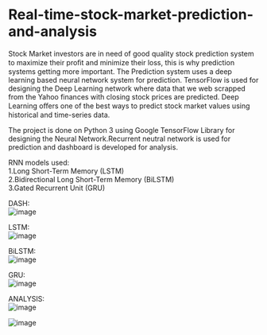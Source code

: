 # Real-time-stock-market-prediction-and-analysis
Stock Market investors are in need of good quality stock prediction system to maximize their proﬁt and minimize their loss, this is why prediction systems getting more important. The Prediction system uses a deep learning based neural network system for prediction.  TensorFlow is used for designing the Deep Learning network where data that we web scrapped from the Yahoo finances with closing stock prices are predicted. Deep Learning oﬀers one of the best ways to predict stock market values using historical and time-series data.<br>

The project is done on Python 3 using Google TensorFlow Library for designing the Neural Network.Recurrent neutral network is used for prediction and dashboard is developed for analysis.

RNN models used:<br>
1.Long Short-Term Memory (LSTM)</br>
2.Bidirectional Long Short-Term Memory (BiLSTM)</br>
3.Gated Recurrent Unit (GRU)</br>

DASH:</br>
![image](https://user-images.githubusercontent.com/66820548/117194670-ff846880-ae01-11eb-8d3c-0f73a1879422.png)

LSTM:</br>
![image](https://user-images.githubusercontent.com/66820548/117194747-14f99280-ae02-11eb-94d5-e24d414c281a.png)

BiLSTM:</br>
![image](https://user-images.githubusercontent.com/66820548/117194775-1dea6400-ae02-11eb-8422-4656a417808a.png)

GRU:</br>
![image](https://user-images.githubusercontent.com/66820548/117194807-26429f00-ae02-11eb-9cf8-8541c53de68d.png)

ANALYSIS:</br>
![image](https://user-images.githubusercontent.com/66820548/117194856-3b1f3280-ae02-11eb-9305-33f709b3bc7f.png)

![image](https://user-images.githubusercontent.com/66820548/117194876-3fe3e680-ae02-11eb-8b0f-10f314f15ae0.png)


